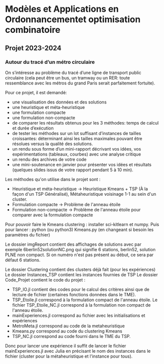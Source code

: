 # Modèles et Applications en Ordonnancementet optimisation combinatoire
## Projet 2023-2024
### Autour du tracé d’un métro circulaire

On s’intéresse au problème du tracé d’une ligne de transport public circulaire (cela peut être un
bus, un tramway ou un RER: toute ressemblance avec les métros du grand Paris serait parfaitement
fortuite).


Pour ce projet, il est demandé:
- une visualisation des données et des solutions
- une heuristique et méta-heuristique
- une formulation compacte
- une formulation non-compacte
- de comparer les résultats obtenus pour les 3 méthodes: temps de calcul et durée d’exécution
- de tester les méthodes sur un lot suffisant d’instances de tailles croissantes: déterminant ainsi
les tailles maximales pouvant être résolues versus la qualité des solutions.
- un rendu sous forme d’un mini-rapport décrivant vos idées, vos expérimentations (tableaux,
courbes) avec une analyse critique
- un rendu des archives de votre code
- une mini-soutenance en janvier pour présenter vos idées et résultats (quelques slides issus de
votre rapport pendant 5 à 10 min).


Les méthodes qu'on utilise dans le projet sont :
- Heuristique et méta-heuristique -> Heuristique Kmeans + TSP (À la façon d'un TSP Généralisé), Métaheuristique voisinage 1-1 au sein d'un cluster.
- Formulation compacte -> Problème de l'anneau étoile
- Formulation non-compacte -> Problème de l'anneau étoile pour comparer avec la formulation compacte

Pour pouvoir faire le Kmeans clustering : installer sci-kitlearn et numpy. Puis pour lancer : python (ou python3) Kmeans.py (en changeant si besoin les paramètres du fichier)

Le dossier imgReport contient des affichages de solutions avec par exemple 6berlin52solutionNC.png qui signifie 6 stations, berlin52, solution PLNE non compact. Si on numéro n'est pas présent au début, ce sera par défaut 6 stations.

Le dossier Clustering contient des clusters déjà fait (pour les expériences)
Le dossier Instances_TSP contient les instances fournies de TSP
Le dossier Code_Projet contient le code du projet :
- TSP_IO.jl contient des codes pour le calcul des critères ainsi que de lecture de fichier (certaines fonctions données dans le TME). 
- TSP_Etoile.jl correspond à la formulation compact de l'anneau étoile. Le fichier TSP_Etoile_NC.jl correspond à la formulation non compact de l'anneau étoile. 
- mainExperiences.jl correspond au fichier avec les initialisations et expériences
- MetroMeta.jl correspond au code de la metaheuristique
- Kmeans.py correspond au code du clustering Kmeans
- TSP_NC.jl correspond au code fourni dans le TME du TSP.

Donc pour lancer une expérience il suffit de lancer le fichier mainExperiences.jl avec Julia en précisant le nom des instances dans le fichier (cluster pour la métaheuristique et l'instance pour tous).


